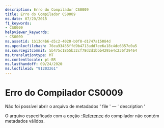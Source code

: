 ```yaml
---
description: Erro do Compilador CS0009
title: Erro do Compilador CS0009
ms.date: 07/20/2015
f1_keywords:
- CS0009
helpviewer_keywords:
- CS0009
ms.assetid: 1b13d4b6-d5c2-4020-b0f8-d1747a15084d
ms.openlocfilehash: 76ea93435ffd9b4713add7ee6a18c4dc6357e0a5
ms.sourcegitcommit: 5b475c1855b32cf78d2d1bbb4295e4c236f39464
ms.translationtype: MT
ms.contentlocale: pt-BR
ms.lasthandoff: 09/24/2020
ms.locfileid: "91203261"
---
```

# <a name="compiler-error-cs0009"></a>Erro do Compilador CS0009

Não foi possível abrir o arquivo de metadados ' file ' — ' description '  
  
 O arquivo especificado com a opção [-Reference](../language-reference/compiler-options/reference-compiler-option.md) do compilador não contém metadados válidos.
